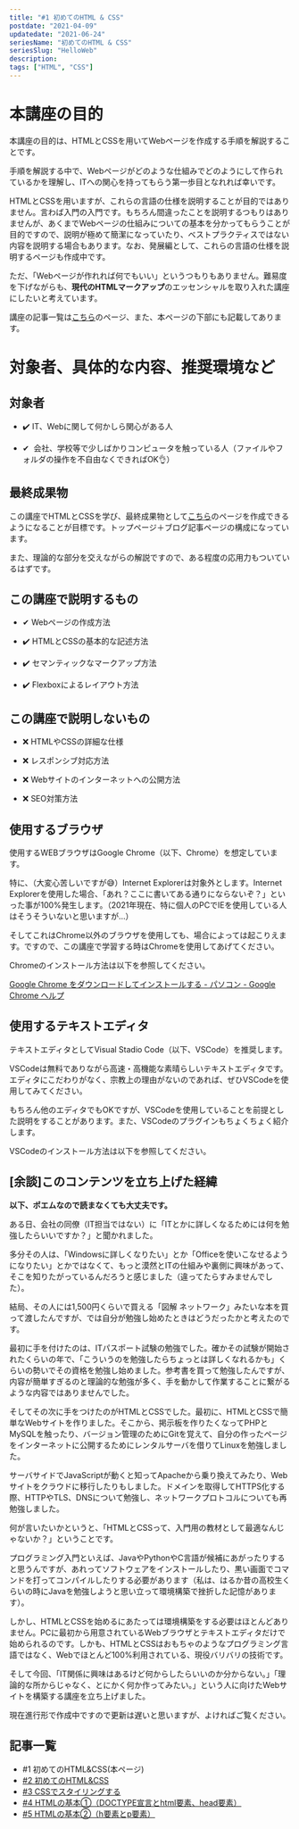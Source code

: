 ```yaml
---
title: "#1 初めてのHTML & CSS"
postdate: "2021-04-09"
updatedate: "2021-06-24"
seriesName: "初めてのHTML & CSS"
seriesSlug: "HelloWeb"
description: 
tags: ["HTML", "CSS"]
---
```


# 本講座の目的

本講座の目的は、HTMLとCSSを用いてWebページを作成する手順を解説することです。

手順を解説する中で、Webページがどのような仕組みでどのようにして作られているかを理解し、ITへの関心を持ってもらう第一歩目となれれば幸いです。

HTMLとCSSを用いますが、これらの言語の仕様を説明することが目的ではありません。言わば入門の入門です。もちろん間違ったことを説明するつもりはありませんが、あくまでWebページの仕組みについての基本を分かってもらうことが目的ですので、説明が極めて簡潔になっていたり、ベストプラクティスではない内容を説明する場合もあります。なお、発展編として、これらの言語の仕様を説明するページも作成中です。

ただ、「Webページが作れれば何でもいい」というつもりもありません。難易度を下げながらも、**現代のHTMLマークアップ**のエッセンシャルを取り入れた講座にしたいと考えています。

講座の記事一覧は[こちら](https://blog.toriwatari.work/category/HelloWeb/page/1/)のページ、また、本ページの下部にも記載してあります。

# 対象者、具体的な内容、推奨環境など

## 対象者

 - ✔️ IT、Webに関して何かしら関心がある人

 - ✔ ️ 会社、学校等で少しばかりコンピュータを触っている人（ファイルやフォルダの操作を不自由なくできればOK👌）

## 最終成果物

この講座でHTMLとCSSを学び、最終成果物として[こちら](http://potsunen.info/storehouse/GatsbyBlog/HelloWeb/SampleWebSite/)のページを作成できるようになることが目標です。トップページ＋ブログ記事ページの構成になっています。

また、理論的な部分を交えながらの解説ですので、ある程度の応用力もついているはずです。

## この講座で説明するもの

 - ✔ Webページの作成方法

 - ✔️ HTMLとCSSの基本的な記述方法

 - ✔️ セマンティックなマークアップ方法

 - ✔️ Flexboxによるレイアウト方法

## この講座で説明しないもの

 - ❌️ HTMLやCSSの詳細な仕様

 - ❌️ レスポンシブ対応方法

 - ❌️ Webサイトのインターネットへの公開方法

 - ❌️ SEO対策方法

## 使用するブラウザ

使用するWEBブラウザはGoogle Chrome（以下、Chrome）を想定しています。

特に、（大変心苦しいですが😅）Internet Explorerは対象外とします。Internet Explorerを使用した場合、「あれ？ここに書いてある通りにならないぞ？」といった事が100%発生します。（2021年現在、特に個人のPCでIEを使用している人はそうそういないと思いますが…）

そしてこれはChrome以外のブラウザを使用しても、場合によっては起こりえます。ですので、この講座で学習する時はChromeを使用してあげてください。

Chromeのインストール方法は以下を参照してください。

[Google Chrome をダウンロードしてインストールする - パソコン - Google Chrome ヘルプ](https://support.google.com/chrome/answer/95346?co=GENIE.Platform%3DDesktop&hl=ja)

## 使用するテキストエディタ

テキストエディタとしてVisual Stadio Code（以下、VSCode）を推奨します。

VSCodeは無料でありながら高速・高機能な素晴らしいテキストエディタです。エディタにこだわりがなく、宗教上の理由がないのであれば、ぜひVSCodeを使用してみてください。

もちろん他のエディタでもOKですが、VSCodeを使用していることを前提とした説明をすることがあります。また、VSCodeのプラグインもちょくちょく紹介します。

VSCodeのインストール方法は以下を参照してください。

## [余談]このコンテンツを立ち上げた経緯

**以下、ポエムなので読まなくても大丈夫です。**

ある日、会社の同僚（IT担当ではない）に「ITとかに詳しくなるためには何を勉強したらいいですか？」と聞かれました。

多分その人は、「Windowsに詳しくなりたい」とか「Officeを使いこなせるようになりたい」とかではなくて、もっと漠然とITの仕組みや裏側に興味があって、そこを知りたがっているんだろうと感じました（違ってたらすみませんでした）。

結局、その人には1,500円くらいで買える「図解 ネットワーク」みたいな本を買って渡したんですが、では自分が勉強し始めたときはどうだったかと考えたのです。

最初に手を付けたのは、ITパスポート試験の勉強でした。確かその試験が開始されたくらいの年で、「こういうのを勉強したらちょっとは詳しくなれるかも」くらいの勢いでその資格を勉強し始めました。参考書を買って勉強したんですが、内容が簡単すぎるのと理論的な勉強が多く、手を動かして作業することに繋がるような内容ではありませんでした。

そしてその次に手をつけたのがHTMLとCSSでした。最初に、HTMLとCSSで簡単なWebサイトを作りました。そこから、掲示板を作りたくなってPHPとMySQLを触ったり、バージョン管理のためにGitを覚えて、自分の作ったページをインターネットに公開するためにレンタルサーバを借りてLinuxを勉強しました。

サーバサイドでJavaScriptが動くと知ってApacheから乗り換えてみたり、Webサイトをクラウドに移行したりもしました。ドメインを取得してHTTPS化する際、HTTPやTLS、DNSについて勉強し、ネットワークプロトコルについても再勉強しました。

何が言いたいかというと、「HTMLとCSSって、入門用の教材として最適なんじゃないか？」ということです。

プログラミング入門といえば、JavaやPythonやC言語が候補にあがったりすると思うんですが、あれってソフトウェアをインストールしたり、黒い画面でコマンドを打ってコンパイルしたりする必要があります（私は、はるか昔の高校生くらいの時にJavaを勉強しようと思い立って環境構築で挫折した記憶があります）。

しかし、HTMLとCSSを始めるにあたっては環境構築をする必要はほとんどありません。PCに最初から用意されているWebブラウザとテキストエディタだけで始められるのです。しかも、HTMLとCSSはおもちゃのようなプログラミング言語ではなく、Webでほとんど100%利用されている、現役バリバリの技術です。

そして今回、「IT関係に興味はあるけど何からしたらいいのか分からない。」「理論的な所からじゃなく、とにかく何か作ってみたい。」という人に向けたWebサイトを構築する講座を立ち上げました。

現在進行形で作成中ですので更新は遅いと思いますが、よければご覧ください。

## 記事一覧

- \#1 初めてのHTML&CSS(本ページ)
- [#2 初めてのHTML&CSS](/HelloWeb/02)
- [#3 CSSでスタイリングする](/HelloWeb/03)
- [#4 HTMLの基本①（DOCTYPE宣言とhtml要素、head要素）](/HelloWeb/04)
- [#5 HTMLの基本②（h要素とp要素）](/HelloWeb/05/)

